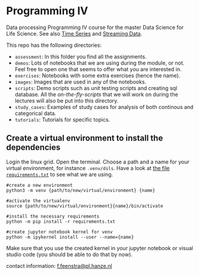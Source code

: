 # Programming IV

Data processing Programming IV course for the master Data Science for Life Science. See also [Time Series](https://fennaf.gitbook.io/bfvm22prog1/time-series) and [Streaming Data](https://fennaf.gitbook.io/bfvm22prog1/streaming-data).

This repo has the following directories:

- `assessment`: In this folder you find all the assignments.
- `demos`: Lots of notebooks that we are using during the module, or not. Feel free to open one that seems to offer what you are interested in.
- `exercises`: Notebooks with some extra exercises (hence the name).
- `images`: Images that are used in any of the notebooks.
- `scripts`: Demo scripts such as unit testing scripts and creating sql database. All the *on-the-fly-scripts* that we will work on during the lectures will also be put into this directory.
- `study_cases`: Examples of study cases for analysis of both continous and categorical data.
- `tutorials`: Tutorials for specific topics.


## Create a virtual environment to install the dependencies

Login the linux grid. Open the terminal. Choose a path and a name for your virtual environment, for instance `.venv/dsls`. Have a look at [the file `requirements.txt`](requirements.txt) to see what we are using.


```
#create a new environment
python3 -m venv {path/to/new/virtual/environment} {name}

#activate the virtualenv
source {path/to/new/virtual/environment}{name}/bin/activate 

#install the necessary requirements
python -m pip install -r requirements.txt

#create jupyter notebook kernel for venv
python -m ipykernel install --user --name={name}
```

Make sure that you use the created kernel in your jupyter notebook or visual studio code (you should be able to do that by now).

contact information: f.feenstra@pl.hanze.nl
